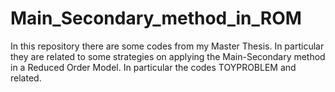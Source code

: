 # Main_Secondary_method_in_ROM
In this repository there are some codes from my Master Thesis. In particular they are related to some strategies on applying the Main-Secondary method in a Reduced Order Model.
In particular the codes TOYPROBLEM and related.
